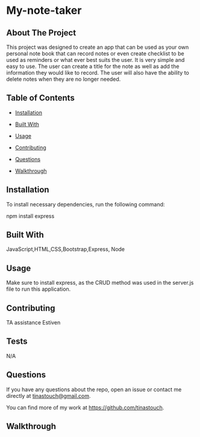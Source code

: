 # My-note-taker
  

  ## About The Project

  This project was designed to create an app that can be used as your own personal note book that can record notes or even create checklist to be used as reminders or what ever best suits the user. It is very simple and easy to use. The user can create a title for the note as well as add the information they would like to record. The user will also have the ability to delete notes when they are no longer needed.

  ## Table of Contents

  * [Installation](#installation)

  * [Built With](#languages)
  
  * [Usage](#usage)

  * [Contributing](#contributing)

  * [Questions](#questions)
   
  * [Walkthrough](#walkthrough)

  ## Installation

  To install necessary dependencies, run the following command:
  
  npm install express

  ## Built With

  JavaScript,HTML,CSS,Bootstrap,Express, Node

  ## Usage

  Make sure to install express, as the CRUD method was used in the server.js file to run this application.
  

  ## Contributing

  TA assistance Estiven

## Tests

N/A
 

## Questions

If you have any questions about the repo, open an issue or contact me directly at
tinastouch@gmail.com. 

You can find more of my work at https://github.com/tinastouch.

## Walkthrough


